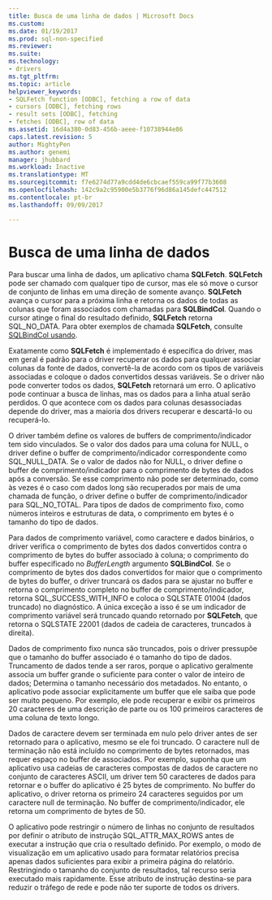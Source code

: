 ```yaml
---
title: Busca de uma linha de dados | Microsoft Docs
ms.custom: 
ms.date: 01/19/2017
ms.prod: sql-non-specified
ms.reviewer: 
ms.suite: 
ms.technology:
- drivers
ms.tgt_pltfrm: 
ms.topic: article
helpviewer_keywords:
- SQLFetch function [ODBC], fetching a row of data
- cursors [ODBC], fetching rows
- result sets [ODBC], fetching
- fetches [ODBC], row of data
ms.assetid: 16d4a380-0d83-456b-aeee-f10738944e86
caps.latest.revision: 5
author: MightyPen
ms.author: genemi
manager: jhubbard
ms.workload: Inactive
ms.translationtype: MT
ms.sourcegitcommit: f7e6274d77a9cdd4de6cbcaef559ca99f77b3608
ms.openlocfilehash: 142c9a2c95900e5b3776f96d86a145defc447512
ms.contentlocale: pt-br
ms.lasthandoff: 09/09/2017

---
```

# <a name="fetching-a-row-of-data"></a>Busca de uma linha de dados
Para buscar uma linha de dados, um aplicativo chama **SQLFetch**. **SQLFetch** pode ser chamado com qualquer tipo de cursor, mas ele só move o cursor de conjunto de linhas em uma direção de somente avanço. **SQLFetch** avança o cursor para a próxima linha e retorna os dados de todas as colunas que foram associados com chamadas para **SQLBindCol**. Quando o cursor atinge o final do resultado definido, **SQLFetch** retorna SQL_NO_DATA. Para obter exemplos de chamada **SQLFetch**, consulte [SQLBindCol usando](../../../odbc/reference/develop-app/using-sqlbindcol.md).  
  
 Exatamente como **SQLFetch** é implementado é específica do driver, mas em geral é padrão para o driver recuperar os dados para qualquer associar colunas da fonte de dados, convertê-la de acordo com os tipos de variáveis associadas e coloque o dados convertidos dessas variáveis. Se o driver não pode converter todos os dados, **SQLFetch** retornará um erro. O aplicativo pode continuar a busca de linhas, mas os dados para a linha atual serão perdidos. O que acontece com os dados para colunas desassociadas depende do driver, mas a maioria dos drivers recuperar e descartá-lo ou recuperá-lo.  
  
 O driver também define os valores de buffers de comprimento/indicador tem sido vinculados. Se o valor dos dados para uma coluna for NULL, o driver define o buffer de comprimento/indicador correspondente como SQL_NULL_DATA. Se o valor de dados não for NULL, o driver define o buffer de comprimento/indicador para o comprimento de bytes de dados após a conversão. Se esse comprimento não pode ser determinado, como às vezes é o caso com dados long são recuperados por mais de uma chamada de função, o driver define o buffer de comprimento/indicador para SQL_NO_TOTAL. Para tipos de dados de comprimento fixo, como números inteiros e estruturas de data, o comprimento em bytes é o tamanho do tipo de dados.  
  
 Para dados de comprimento variável, como caractere e dados binários, o driver verifica o comprimento de bytes dos dados convertidos contra o comprimento de bytes do buffer associado à coluna; o comprimento do buffer especificado no *BufferLength* argumento **SQLBindCol**. Se o comprimento de bytes dos dados convertidos for maior que o comprimento de bytes do buffer, o driver truncará os dados para se ajustar no buffer e retorna o comprimento completo no buffer de comprimento/indicador, retorna SQL_SUCCESS_WITH_INFO e coloca o SQLSTATE 01004 (dados truncado) no diagnóstico. A única exceção a isso é se um indicador de comprimento variável será truncado quando retornado por **SQLFetch**, que retorna o SQLSTATE 22001 (dados de cadeia de caracteres, truncados à direita).  
  
 Dados de comprimento fixo nunca são truncados, pois o driver pressupõe que o tamanho do buffer associado é o tamanho do tipo de dados. Truncamento de dados tende a ser raros, porque o aplicativo geralmente associa um buffer grande o suficiente para conter o valor de inteiro de dados; Determina o tamanho necessário dos metadados. No entanto, o aplicativo pode associar explicitamente um buffer que ele saiba que pode ser muito pequeno. Por exemplo, ele pode recuperar e exibir os primeiros 20 caracteres de uma descrição de parte ou os 100 primeiros caracteres de uma coluna de texto longo.  
  
 Dados de caractere devem ser terminada em nulo pelo driver antes de ser retornado para o aplicativo, mesmo se ele foi truncado. O caractere null de terminação não está incluído no comprimento de bytes retornados, mas requer espaço no buffer de associados. Por exemplo, suponha que um aplicativo usa cadeias de caracteres compostas de dados de caractere no conjunto de caracteres ASCII, um driver tem 50 caracteres de dados para retornar e o buffer do aplicativo é 25 bytes de comprimento. No buffer do aplicativo, o driver retorna os primeiro 24 caracteres seguidos por um caractere null de terminação. No buffer de comprimento/indicador, ele retorna um comprimento de bytes de 50.  
  
 O aplicativo pode restringir o número de linhas no conjunto de resultados por definir o atributo de instrução SQL_ATTR_MAX_ROWS antes de executar a instrução que cria o resultado definido. Por exemplo, o modo de visualização em um aplicativo usado para formatar relatórios precisa apenas dados suficientes para exibir a primeira página do relatório. Restringindo o tamanho do conjunto de resultados, tal recurso seria executado mais rapidamente. Esse atributo de instrução destina-se para reduzir o tráfego de rede e pode não ter suporte de todos os drivers.

